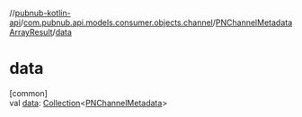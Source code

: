 //[pubnub-kotlin-api](../../../index.md)/[com.pubnub.api.models.consumer.objects.channel](../index.md)/[PNChannelMetadataArrayResult](index.md)/[data](data.md)

# data

[common]\
val [data](data.md): [Collection](https://kotlinlang.org/api/core/kotlin-stdlib/kotlin.collections/-collection/index.html)&lt;[PNChannelMetadata](../-p-n-channel-metadata/index.md)&gt;

